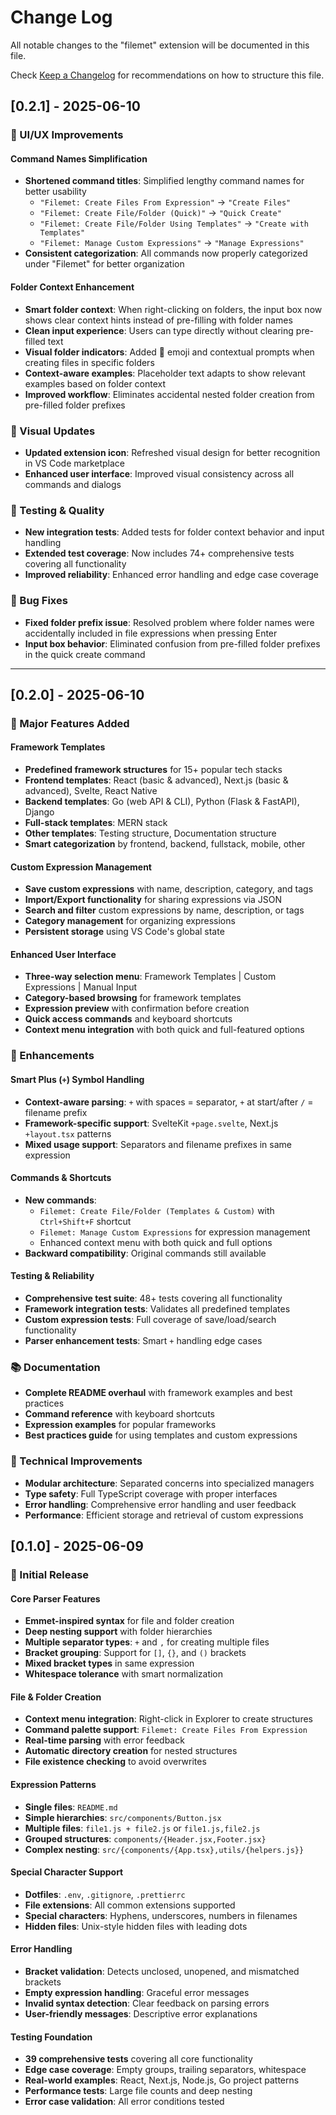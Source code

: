 # Change Log

All notable changes to the "filemet" extension will be documented in this file.

Check [Keep a Changelog](http://keepachangelog.com/) for recommendations on how to structure this file.

## [0.2.1] - 2025-06-10

### 🎨 UI/UX Improvements

#### Command Names Simplification
- **Shortened command titles**: Simplified lengthy command names for better usability
  - `"Filemet: Create Files From Expression"` → `"Create Files"`
  - `"Filemet: Create File/Folder (Quick)"` → `"Quick Create"`
  - `"Filemet: Create File/Folder Using Templates"` → `"Create with Templates"`
  - `"Filemet: Manage Custom Expressions"` → `"Manage Expressions"`
- **Consistent categorization**: All commands now properly categorized under "Filemet" for better organization

#### Folder Context Enhancement
- **Smart folder context**: When right-clicking on folders, the input box now shows clear context hints instead of pre-filling with folder names
- **Clean input experience**: Users can type directly without clearing pre-filled text
- **Visual folder indicators**: Added 📁 emoji and contextual prompts when creating files in specific folders
- **Context-aware examples**: Placeholder text adapts to show relevant examples based on folder context
- **Improved workflow**: Eliminates accidental nested folder creation from pre-filled folder prefixes

### 🎨 Visual Updates
- **Updated extension icon**: Refreshed visual design for better recognition in VS Code marketplace
- **Enhanced user interface**: Improved visual consistency across all commands and dialogs

### 🧪 Testing & Quality
- **New integration tests**: Added tests for folder context behavior and input handling
- **Extended test coverage**: Now includes 74+ comprehensive tests covering all functionality
- **Improved reliability**: Enhanced error handling and edge case coverage

### 🐛 Bug Fixes
- **Fixed folder prefix issue**: Resolved problem where folder names were accidentally included in file expressions when pressing Enter
- **Input box behavior**: Eliminated confusion from pre-filled folder prefixes in the quick create command

---

## [0.2.0] - 2025-06-10

### 🎉 Major Features Added

#### Framework Templates
- **Predefined framework structures** for 15+ popular tech stacks
- **Frontend templates**: React (basic & advanced), Next.js (basic & advanced), Svelte, React Native
- **Backend templates**: Go (web API & CLI), Python (Flask & FastAPI), Django
- **Full-stack templates**: MERN stack
- **Other templates**: Testing structure, Documentation structure
- **Smart categorization** by frontend, backend, fullstack, mobile, other

#### Custom Expression Management
- **Save custom expressions** with name, description, category, and tags
- **Import/Export functionality** for sharing expressions via JSON
- **Search and filter** custom expressions by name, description, or tags
- **Category management** for organizing expressions
- **Persistent storage** using VS Code's global state

#### Enhanced User Interface
- **Three-way selection menu**: Framework Templates | Custom Expressions | Manual Input
- **Category-based browsing** for framework templates
- **Expression preview** with confirmation before creation
- **Quick access commands** and keyboard shortcuts
- **Context menu integration** with both quick and full-featured options

### 🚀 Enhancements

#### Smart Plus (`+`) Symbol Handling
- **Context-aware parsing**: `+` with spaces = separator, `+` at start/after `/` = filename prefix
- **Framework-specific support**: SvelteKit `+page.svelte`, Next.js `+layout.tsx` patterns
- **Mixed usage support**: Separators and filename prefixes in same expression

#### Commands & Shortcuts
- **New commands**: 
  - `Filemet: Create File/Folder (Templates & Custom)` with `Ctrl+Shift+F` shortcut
  - `Filemet: Manage Custom Expressions` for expression management
  - Enhanced context menu with both quick and full options
- **Backward compatibility**: Original commands still available

#### Testing & Reliability
- **Comprehensive test suite**: 48+ tests covering all functionality
- **Framework integration tests**: Validates all predefined templates
- **Custom expression tests**: Full coverage of save/load/search functionality
- **Parser enhancement tests**: Smart `+` handling edge cases

### 📚 Documentation
- **Complete README overhaul** with framework examples and best practices
- **Command reference** with keyboard shortcuts
- **Expression examples** for popular frameworks
- **Best practices guide** for using templates and custom expressions

### 🔧 Technical Improvements
- **Modular architecture**: Separated concerns into specialized managers
- **Type safety**: Full TypeScript coverage with proper interfaces
- **Error handling**: Comprehensive error handling and user feedback
- **Performance**: Efficient storage and retrieval of custom expressions

## [0.1.0] - 2025-06-09

### 🎉 Initial Release

#### Core Parser Features
- **Emmet-inspired syntax** for file and folder creation
- **Deep nesting support** with folder hierarchies
- **Multiple separator types**: `+` and `,` for creating multiple files
- **Bracket grouping**: Support for `[]`, `{}`, and `()` brackets
- **Mixed bracket types** in same expression
- **Whitespace tolerance** with smart normalization

#### File & Folder Creation
- **Context menu integration**: Right-click in Explorer to create structures
- **Command palette support**: `Filemet: Create Files From Expression`
- **Real-time parsing** with error feedback
- **Automatic directory creation** for nested structures
- **File existence checking** to avoid overwrites

#### Expression Patterns
- **Single files**: `README.md`
- **Simple hierarchies**: `src/components/Button.jsx`
- **Multiple files**: `file1.js + file2.js` or `file1.js,file2.js`
- **Grouped structures**: `components/{Header.jsx,Footer.jsx}`
- **Complex nesting**: `src/{components/{App.tsx},utils/{helpers.js}}`

#### Special Character Support
- **Dotfiles**: `.env`, `.gitignore`, `.prettierrc`
- **File extensions**: All common extensions supported
- **Special characters**: Hyphens, underscores, numbers in filenames
- **Hidden files**: Unix-style hidden files with leading dots

#### Error Handling
- **Bracket validation**: Detects unclosed, unopened, and mismatched brackets
- **Empty expression handling**: Graceful error messages
- **Invalid syntax detection**: Clear feedback on parsing errors
- **User-friendly messages**: Descriptive error explanations

#### Testing Foundation
- **39 comprehensive tests** covering all core functionality
- **Edge case coverage**: Empty groups, trailing separators, whitespace
- **Real-world examples**: React, Next.js, Node.js, Go project patterns
- **Performance tests**: Large file counts and deep nesting
- **Error case validation**: All error conditions tested